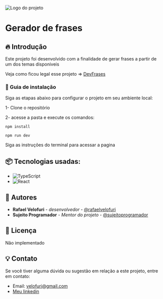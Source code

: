 ![Logo do projeto](https://github.com/Velofuri/phrase-generator/assets/115018302/8d6bafb5-10c4-4c61-90e9-aba81cf449ca)

# Gerador de frases

## 🔥 Introdução

Este projeto foi desenvolvido com a finalidade de gerar frases a partir de um dos temas disponiveis

Veja como ficou legal esse projeto => [DevFrases](https://phrase-generator-rafaelvelofuri.vercel.app/)

### 🔨 Guia de instalação

Siga as etapas abaixo para configurar o projeto em seu ambiente local:

1- Clone o repositório

2- acesse a pasta e execute os comandos:
```
npm install
```
```
npm run dev
```
Siga as instruções do terminal para acessar a pagina

## 📦 Tecnologias usadas:

* ![TypeScript](https://img.shields.io/badge/typescript-%23007ACC.svg?style=for-the-badge&logo=typescript&logoColor=white)
* ![React](https://img.shields.io/badge/react-%2320232a.svg?style=for-the-badge&logo=react&logoColor=%2361DAFB)

## 👷 Autores

* **Rafael Velofuri** - *desenvolvedor* - [@rafaelvelofuri](https://github.com/Velofuri)
* **Sujeito Programador** - *Mentor do projeto* - [@sujeitoprogramador](https://github.com/devfraga)

## 📄 Licença

Não implementado

## 💡 Contato

Se você tiver alguma dúvida ou sugestão em relação a este projeto, entre em contato:
* Email: velofuri@gmail.com
* [Meu linkedin](https://url_do_link)
